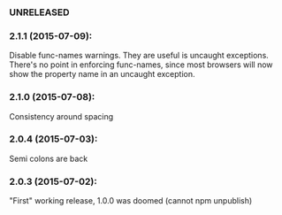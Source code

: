 ### UNRELEASED

### 2.1.1 (2015-07-09):

Disable func-names warnings. They are useful is uncaught exceptions.
There's no point in enforcing func-names, since most browsers
will now show the property name in an uncaught exception.

### 2.1.0 (2015-07-08):

Consistency around spacing

### 2.0.4 (2015-07-03):

Semi colons are back

### 2.0.3 (2015-07-02):

"First" working release, 1.0.0 was doomed (cannot npm unpublish)
